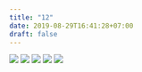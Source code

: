 ```yaml
---
title: "12"
date: 2019-08-29T16:41:28+07:00
draft: false
---
```


![](/images/portfolio/clipart/12/1.jpg)
![](/images/portfolio/clipart/12/2.jpg)
![](/images/portfolio/clipart/12/3.jpg)
![](/images/portfolio/clipart/12/4.jpg)
![](/images/portfolio/clipart/12/5.jpg)